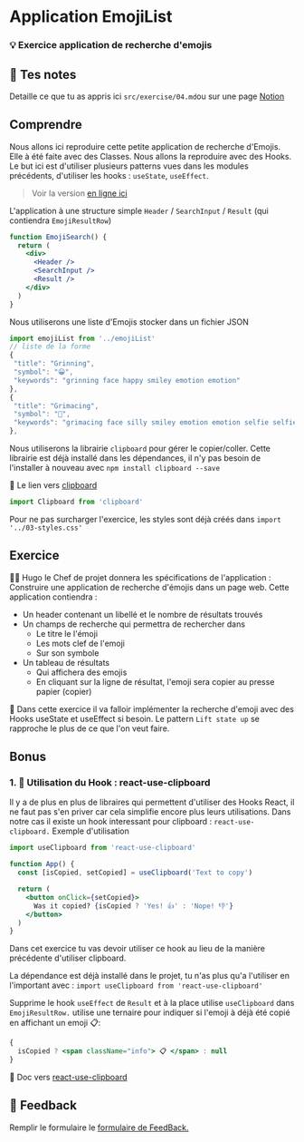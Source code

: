 # Application EmojiList

### 💡 Exercice application de recherche d'emojis

## 📝 Tes notes

Detaille ce que tu as appris ici
`src/exercise/04.md`ou sur une page [Notion](https://go.mikecodeur.com/course-notes-template)

## Comprendre

Nous allons ici reproduire cette petite application de recherche d'Emojis. Elle
à été faite avec des Classes. Nous allons la reproduire avec des Hooks. Le but
ici est d'utiliser plusieurs patterns vues dans les modules précédents,
d'utiliser les hooks : `useState`, `useEffect`.

> Voir la version [en ligne ici](https://ahfarmer.github.io/emoji-search/)

L'application à une structure simple `Header` / `SearchInput` / `Result` (qui
contiendra `EmojiResultRow`)

```jsx
function EmojiSearch() {
  return (
    <div>
      <Header />
      <SearchInput />
      <Result />
    </div>
  )
}
```

Nous utiliserons une liste d'Emojis stocker dans un fichier JSON

```jsx
import emojiList from '../emojiList'
// liste de la forme
{
 "title": "Grinning",
 "symbol": "😀",
 "keywords": "grinning face happy smiley emotion emotion"
},
{
 "title": "Grimacing",
 "symbol": "😬",
 "keywords": "grimacing face silly smiley emotion emotion selfie selfie"
},
```

Nous utiliserons la librairie `clipboard` pour gérer le copier/coller. Cette
librairie est déjà installé dans les dépendances, il n'y pas besoin de
l'installer à nouveau avec `npm install clipboard --save`

📑 Le lien vers [clipboard](https://www.npmjs.com/package/clipboard)

```jsx
import Clipboard from 'clipboard'
```

Pour ne pas surcharger l'exercice, les styles sont déjà créés dans
`import '../03-styles.css'`

## Exercice

👨‍✈️ Hugo le Chef de projet donnera les spécifications de l'application :
Construire une application de recherche d'émojis dans un page web. Cette
application contiendra :

- Un header contenant un libellé et le nombre de résultats trouvés
- Un champs de recherche qui permettra de rechercher dans
  - Le titre le l'émoji
  - Les mots clef de l'emoji
  - Sur son symbole
- Un tableau de résultats
  - Qui affichera des emojis
  - En cliquant sur la ligne de résultat, l'emoji sera copier au presse papier
    (copier)

🐶 Dans cette exercice il va falloir implémenter la recherche d'emoji avec des
Hooks useState et useEffect si besoin. Le pattern `Lift state up` se rapproche
le plus de ce que l'on veut faire.

## Bonus

### 1. 🚀 Utilisation du Hook : react-use-clipboard

Il y a de plus en plus de libraires qui permettent d'utiliser des Hooks React,
il ne faut pas s'en priver car cela simplifie encore plus leurs utilisations.
Dans notre cas il existe un hook interessant pour clipboard :
`react-use-clipboard.` Exemple d'utilisation

```jsx
import useClipboard from 'react-use-clipboard'

function App() {
  const [isCopied, setCopied] = useClipboard('Text to copy')

  return (
    <button onClick={setCopied}>
      Was it copied? {isCopied ? 'Yes! 👍' : 'Nope! 👎'}
    </button>
  )
}
```

Dans cet exercice tu vas devoir utiliser ce hook au lieu de la manière
précédente d'utiliser clipboard.

La dépendance est déjà installé dans le projet, tu n'as plus qu'a l'utiliser en
l'important avec : `import useClipboard from 'react-use-clipboard'`

Supprime le hook `useEffect` de `Result` et à la place utilise `useClipboard`
dans `EmojiResultRow.` utilise une ternaire pour indiquer si l'emoji à déjà été
copié en affichant un emoji 📋:

```jsx
{
  isCopied ? <span className="info"> 📋 </span> : null
}
```

📑 Doc vers
[react-use-clipboard](https://www.npmjs.com/package/react-use-clipboard)

## 🐜 Feedback

Remplir le formulaire le
[formulaire de FeedBack.](https://go.mikecodeur.com/cours-react-avis?entry.1430994900=React%20Hooks&entry.533578441=04%20Application%20EmojiList)

